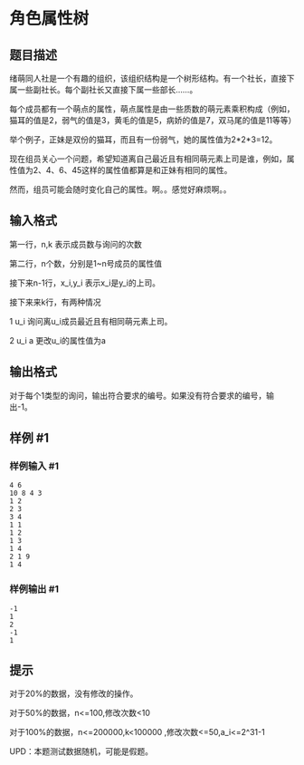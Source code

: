 # 角色属性树

## 题目描述

绪萌同人社是一个有趣的组织，该组织结构是一个树形结构。有一个社长，直接下属一些副社长。每个副社长又直接下属一些部长……。

每个成员都有一个萌点的属性，萌点属性是由一些质数的萌元素乘积构成（例如，猫耳的值是2，弱气的值是3，黄毛的值是5，病娇的值是7，双马尾的值是11等等）

举个例子，正妹是双份的猫耳，而且有一份弱气，她的属性值为2\*2\*3=12。

现在组员关心一个问题，希望知道离自己最近且有相同萌元素上司是谁，例如，属性值为2、4、6、45这样的属性值都算是和正妹有相同的属性。


然而，组员可能会随时变化自己的属性。啊。。感觉好麻烦啊。。


## 输入格式

第一行，n,k 表示成员数与询问的次数

第二行，n个数，分别是1~n号成员的属性值

接下来n-1行，x\_i,y\_i 表示x\_i是y\_i的上司。

接下来来k行，有两种情况

1 u\_i 询问离u\_i成员最近且有相同萌元素上司。

2 u\_i a 更改u\_i的属性值为a


## 输出格式

对于每个1类型的询问，输出符合要求的编号。如果没有符合要求的编号，输出-1。


## 样例 #1

### 样例输入 #1
```
4 6
10 8 4 3
1 2
2 3
3 4
1 1
1 2
1 3
1 4
2 1 9
1 4
```

### 样例输出 #1

```
-1
1
2
-1
1
```

## 提示

对于20%的数据，没有修改的操作。

对于50%的数据，n<=100,修改次数<10

对于100%的数据，n<=200000,k<100000 ,修改次数<=50,a\_i<=2^31-1

UPD：本题测试数据随机，可能是假题。
